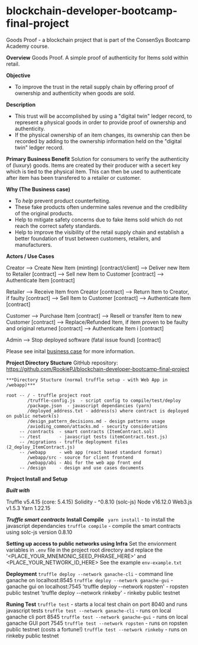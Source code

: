 # blockchain-developer-bootcamp-final-project
Goods Proof - a blockchain project that is part of the ConsenSys Bootcamp Academy course.

**Overview**
Goods Proof.  A simple proof of authenticity for Items sold within retail.

**Objective**
- To improve the trust in the retail supply chain by offering proof of ownership and authenticity when goods are sold.

**Description**
- This trust will be accomplished by using a "digital twin" ledger record, to represent a physical goods in order to provide proof of ownership and authenticity.
- If the physical ownership of an item changes, its ownership can then be recorded by adding to the ownership information held on the "digital twin" ledger  record.

**Primary Business Benefit**
Solution for consumers to verify the authenticity of (luxury) goods.
Items are created by their producer with a secert key which is tied to
the physical item.  This can then be used to authenticate after item has
been transfered to a retailer or customer.

**Why (The Business case)**
- To _help_ prevent product counterfeiting.
- These fake products often undermine sales revenue and the credibility of the original products.
- Help to mitigate safety concerns due to fake items sold which do not reach the correct safety standards.
- Help to improve the visibility of the retail supply chain and establish a better foundation of trust between customers, retailers, and manufacturers.


**Actors / Use Cases**

   Creator      --> Create New Item (minting)         [contract/client]
                --> Deliver new Item to Retailer      [contract]
                --> Sell new Item to Customer         [contract]
                --> Authenticate Item                 [contract]

   Retailer     --> Receive Item from Creator         [contract]
                --> Return Item to Creator, if faulty [contract]
                --> Sell Item to Customer             [contract]
                --> Authenticate Item                 [contract]

   Customer     --> Purchase Item                     [contract]
                --> Resell or transfer Item to new Customer [contract]
                --> Replace/Refunded Item, if item proven to be faulty and original returned [contract]
                --> Authenticate Item i               [contract]

   Admin        --> Stop deployed software (fatal issue found) [contract]

Please see inital [business case](https://github.com/RookiePJ/blockchain-developer-bootcamp-final-project/blob/main/design/DESIGN.md) for more information.

**Project Directory Stucture**
    GitHub repository: https://github.com/RookiePJ/blockchain-developer-bootcamp-final-project

    ***Directory Stucture (normal truffle setup - with Web App in /webapp)***

    root -- / - truffle project root
            /truffle-config.js  - script config to compile/test/deploy
            /package.json  - javascript dependancies (yarn) 
            /deployed_address.txt - address(s) where contract is deployed on public network(s)
            /design_pattern_decisions.md - design patterns usage
            /avioding_common/attacks.md - security considerations
         -- /contracts  - smart contracts (ItemContract.sol)
         -- /test       - javascript tests (itemContract.test.js)
         -- /migrations - truffle deployment files (2_deploy_ItemContract.js)
         -- /webapp     - web app (react based standard format)
            /webapp/src - source for client frontend
            /webapp/abi - Abi for the web app front end
         -- /design     - design and use cases documents

**Project Install and Setup**

***Built with***

   Truffle v5.4.15 (core: 5.4.15)
   Solidity - ^0.8.10 (solc-js)
   Node v16.12.0
   Web3.js v1.5.3
   Yarn 1.22.15

  ***Truffle smart contracts*** 
  ****Install Compile****
      ` yarn install`  - to install the javascript dependancies
      `truffle compile` - compile the smart contracts using solc-js version 0.8.10

  ****Setting up access to public networks using Infra****
      Set the envionment variables in `.env` file in the project root
directory and replace the '<PLACE_YOUR_MNEMONIC_SEED_PHRASE_HERE>' and
<PLACE_YOUR_NETWORK_ID_HERE> 
      See the example `env-example.txt` 

  ****Deployment****
      `truffle deploy --network ganache-cli` - command line ganache on localhost:8545
      `truffle deploy --network ganache-gui` - ganache gui on localhost:7545
      'truffle deploy --network ropsten'     - ropsten public testnet
      'truffle deploy --network rinkeby'     - rinkeby public testnet

  ****Runing Test****
      `truffle test` - starts a local test chain on port 8040 and runs javascript tests 
      `truffle test --network ganache-cli` - runs on local ganache cli port 8545
      `truffle test --network ganache-gui` - runs on local ganache GUI port 7545
      `truffle test --network ropsten` - runs on ropsten public testnet (costs a fortune!)
      `truffle test --network rinkeby` - runs on rinkeby public testnet




